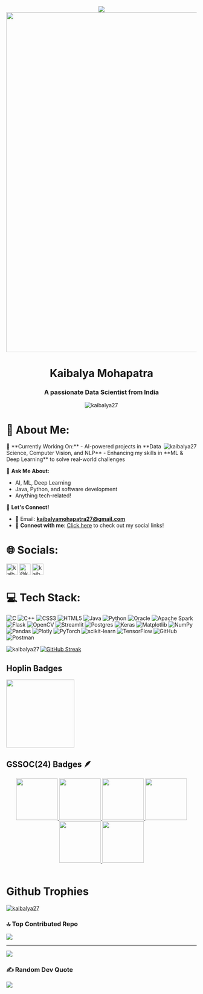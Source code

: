 <div align="center" >
  <img src="https://readme-typing-svg.herokuapp.com?color=00ffff&center=true&vCenter=true&size=40&width=900&height=80&lines=👋+Hi+!!+I'm+Kaibalya+Mohapatra!" />
</div>
<img src="https://raw.githubusercontent.com/alo7lika/PyVerse/refs/heads/main/Images/212284100-561aa473-3905-4a80-b561-0d28506553ee.gif" width="900">
<h1 align="center">Kaibalya Mohapatra</h1>
<h3 align="center">A passionate Data Scientist from India</h3>
<p align="center"> <img align="center" src="https://komarev.com/ghpvc/?username=kaibalya27&label=Profile%20views&color=0e75b6&style=flat" alt="kaibalya27" /> </p>


<h1 align="left">💫 About Me:</h1>
<p ><img align="right" src="https://github-readme-stats.vercel.app/api/top-langs?username=kaibalya27&show_icons=true&locale=en&layout=compact&theme=algolia&include_all_commits=true&count_private=true" alt="kaibalya27" /></p>
🔭 **Currently Working On:**  
- AI-powered projects in **Data Science, Computer Vision, and NLP**  
- Enhancing my skills in **ML & Deep Learning** to solve real-world challenges  

💬 **Ask Me About:**  
- AI, ML, Deep Learning  
- Java, Python, and software development  
- Anything tech-related! 

📩 **Let's Connect!**  
- 📧 Email: **kaibalyamohapatra27@gmail.com**  
- 🔗 **Connect with me**: [Click here](#social) to check out my social links!


<h1 id="social" align="left">🌐 Socials:</h1>
<p align="left">
<a href="https://linkedin.com/in/kaibalyamohapatra" target="blank"><img align="center" src="https://github.com/user-attachments/assets/2d21f6ce-1bba-43fa-a3b7-96be6f937797" alt="kaibalya mohapatra" height="30" width="30" /></a>
<a href="https://www.hackerrank.com/@kaibalyamohapat2" target="blank"><img align="center" src="https://github.com/user-attachments/assets/4e11f7b7-eaf6-460b-96fc-683c52e99011" alt="@kaibalyamohapat2" height="30" width="30" /></a>
<a href="https://www.leetcode.com/kaibalyamohapatra27" target="blank"><img align="center" src="https://github.com/user-attachments/assets/acc6ea51-493d-469a-bdbf-9be1f29175df" alt="kaibalyamohapatra27" height="30" width="30" /></a>
</p>


# 💻 Tech Stack:
![C](https://img.shields.io/badge/c-%2300599C.svg?style=for-the-badge&logo=c&logoColor=white) ![C++](https://img.shields.io/badge/c++-%2300599C.svg?style=for-the-badge&logo=c%2B%2B&logoColor=white) ![CSS3](https://img.shields.io/badge/css3-%231572B6.svg?style=for-the-badge&logo=css3&logoColor=white) ![HTML5](https://img.shields.io/badge/html5-%23E34F26.svg?style=for-the-badge&logo=html5&logoColor=white) ![Java](https://img.shields.io/badge/java-%23ED8B00.svg?style=for-the-badge&logo=openjdk&logoColor=white) ![Python](https://img.shields.io/badge/python-3670A0?style=for-the-badge&logo=python&logoColor=ffdd54) ![Oracle](https://img.shields.io/badge/Oracle-F80000?style=for-the-badge&logo=oracle&logoColor=white) ![Apache Spark](https://img.shields.io/badge/Apache%20Spark-FDEE21?style=for-the-badge&logo=apachespark&logoColor=black) ![Flask](https://img.shields.io/badge/flask-%23000.svg?style=for-the-badge&logo=flask&logoColor=white) ![OpenCV](https://img.shields.io/badge/opencv-%23white.svg?style=for-the-badge&logo=opencv&logoColor=white) ![Streamlit](https://img.shields.io/badge/Streamlit-%23FE4B4B.svg?style=for-the-badge&logo=streamlit&logoColor=white) ![Postgres](https://img.shields.io/badge/postgres-%23316192.svg?style=for-the-badge&logo=postgresql&logoColor=white) ![Keras](https://img.shields.io/badge/Keras-%23D00000.svg?style=for-the-badge&logo=Keras&logoColor=white) ![Matplotlib](https://img.shields.io/badge/Matplotlib-%23ffffff.svg?style=for-the-badge&logo=Matplotlib&logoColor=black) ![NumPy](https://img.shields.io/badge/numpy-%23013243.svg?style=for-the-badge&logo=numpy&logoColor=white) ![Pandas](https://img.shields.io/badge/pandas-%23150458.svg?style=for-the-badge&logo=pandas&logoColor=white) ![Plotly](https://img.shields.io/badge/Plotly-%233F4F75.svg?style=for-the-badge&logo=plotly&logoColor=white) ![PyTorch](https://img.shields.io/badge/PyTorch-%23EE4C2C.svg?style=for-the-badge&logo=PyTorch&logoColor=white) ![scikit-learn](https://img.shields.io/badge/scikit--learn-%23F7931E.svg?style=for-the-badge&logo=scikit-learn&logoColor=white) ![TensorFlow](https://img.shields.io/badge/TensorFlow-%23FF6F00.svg?style=for-the-badge&logo=TensorFlow&logoColor=white) ![GitHub](https://img.shields.io/badge/github-%23121011.svg?style=for-the-badge&logo=github&logoColor=white) ![Postman](https://img.shields.io/badge/Postman-FF6C37?style=for-the-badge&logo=postman&logoColor=white)

<p><img align="left" src="https://github-readme-stats.vercel.app/api?username=kaibalya27&show_icons=true&locale=en&theme=algolia&hide_border=false&include_all_commits=true&count_private=true" alt="kaibalya27" /></p>

<a href="https://git.io/streak-stats"><img src="https://github-readme-streak-stats.herokuapp.com?user=Kaibalya27" alt="GitHub Streak" /></a>
<br>
## Hoplin Badges
  <img src="https://github.com/user-attachments/assets/0e4eadf3-b70f-42da-bf0c-918c26a1bb71"  height="180px">



## GSSOC(24) Badges 🪶
<div style='display:flex; align-items:center; gap: 10px;' align='center'><a href="https://gssoc.girlscript.tech/leaderboard">
<img src="https://raw.githubusercontent.com/GSSoC24/Postman-Challenge/main/docs/assets/Postman%20White.png" width="110px" height="110px" />
  <img src="https://raw.githubusercontent.com/GSSoC24/Postman-Challenge/main/docs/assets/1.png" width="110px" height="110px" />
  <img src="https://raw.githubusercontent.com/GSSoC24/Postman-Challenge/main/docs/assets/2.png" width="110px" height="110px" />
  <img src="https://raw.githubusercontent.com/GSSoC24/Postman-Challenge/main/docs/assets/3.png" width="110px" height="110px" />
  <img src="https://raw.githubusercontent.com/GSSoC24/Postman-Challenge/main/docs/assets/4.png" width="110px" height="110px" />
  <img src="https://raw.githubusercontent.com/GSSoC24/Postman-Challenge/main/docs/assets/5.png" width="110px" height="110px" />
  </a>
</div>
<br>

# Github Trophies
<p align="left"> <a href="https://github.com/ryo-ma/github-profile-trophy"><img src="https://github-profile-trophy.vercel.app/?username=kaibalya27&theme=algolia" alt="kaibalya27" /></a> </p>




### 🔝 Top Contributed Repo
![](https://github-contributor-stats.vercel.app/api?username=Kaibalya27&limit=5&theme=dark&combine_all_yearly_contributions=true)

---
[![](https://visitcount.itsvg.in/api?id=Kaibalya27&icon=1&color=0)](https://visitcount.itsvg.in)

### ✍️ Random Dev Quote
![](https://quotes-github-readme.vercel.app/api?type=horizontal&theme=radical)
<!---
Kaibalya27/Kaibalya27 is a ✨ special ✨ repository because its `README.md` (this file) appears on your GitHub profile.
You can click the Preview link to take a look at your changes.
--->

